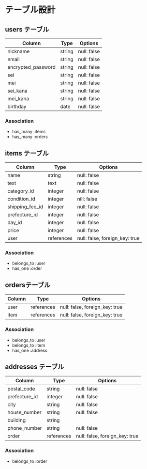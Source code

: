# テーブル設計

## users テーブル

| Column             | Type   | Options     |
| ------             | ----   | -------     |
| nickname           | string | null: false |
| email              | string | null: false |
| encrypted_password | string | null: false |
| sei                | string | null: false |
| mei                | string | null: false |
| sei_kana           | string | null: false |
| mei_kana           | string | null: false |
| birthday           | date   | null: false |

### Association

- has_many :items
- has_many :orders

## items テーブル

| Column          | Type        | Options                        |
| ------          | ----        | -------                        |
| name            | string      | null: false                    |
| text            | text        | null: false                    |
| category_id     | integer     | null: false                    |
| condition_id    | integer     | nill: false                    |
| shipping_fee_id | integer     | null: false                    |
| prefecture_id   | integer     | null: false                    |
| day_id          | integer     | null: false                    |
| price           | integer     | null: false                    |
| user            | references  | null: false, foreign_key: true |

### Association

- belongs_to :user
- has_one :order

## ordersテーブル

| Column          | Type         | Options                     |
| ------          | ----         | -------                     |
| user            | references   | null: false, foreign_key: true |
| item            | references   | null: false, foreign_key: true |

### Association

- belongs_to :user
- belongs_to :item
- has_one :address

## addresses テーブル

| Column        | Type         | Options                        |
| ------        | ----         | -------                        |
| postal_code   | string       | null: false                    |
| prefecture_id | integer      | null: false                    |
| city          | string       | null: false                    |
| house_number  | string       | null: false                    |
| building      | string       |                                |
| phone_number  | string       | null: false                    |
| order         | references   | null: false, foreign_key: true |

### Association

- belongs_to :order